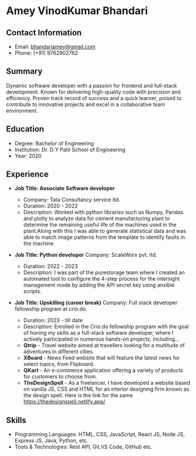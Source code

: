 
# Amey VinodKumar Bhandari


## Contact Information
- Email: bhandariamey@gmail.com
- Phone: (+91) 9762902762
## Summary
Dynamic software developer with a passion for frontend and full-stack 
development. Known for delivering high-quality code with precision 
and efficiency. Proven track record of success and a quick learner, 
poised to contribute to innovative projects and excel in a collaborative 
team environment.
## Education
- Degree: Bachelor of Engineering
- Institution: Dr. D Y Patil School of Engineering
- Year: 2020
## Experience
- **Job Title: Associate Software developer**
  - Company: Tata Consultancy service ltd.
  - Duration: 2020 - 2022
  - Description:  Worked with python libraries such as Numpy, Pandas and 
                  plotly to analyze data for cement manufacturing plant to determine the 
                  remaining useful life of the machines used in the plant.Along with this 
                  I was able to generate statistical data and was able to match image 
                  patterns from the template to identify faults in the machine.
    
- **Job Title: Python developer**
    Company: ScaleWorx pvt. ltd.
  - Duration: 2022 - 2023
  - Description:  I was part of the purestorage team where I created an
                  automated tool to configure the 4-step process for the intersight
                  management mode by adding the API secret key using ansible scripts.

- **Job Title: Upskilling (career break)**
    Company: Full stack developer fellowship program at crio.do.
  - Duration: 2023 - till date
  - Description:  Enrolled in the Crio.do fellowship program with the goal of honing my 
                  skills as a full-stack software developer, where I actively participated in 
                  numerous hands-on projects, including...
  - **Qtrip** - Travel website aimed at travellers looking for a multitude of 
  adventures in different cities.
  - **XBoard** - News Feed website that will feature the latest news for 
  select topics, from Flipboard.
  - **QKart** - An e-commerce application offering a variety of products 
  for customers to choose from.
  - **TheDesignSpell** - As a freelancer, I have developed a website 
  based on vanilla JS, CSS and HTML for an interior designing 
  firm known as the design spell. Here is the link for the same 
  https://thedesignspell.netlify.app/
    

## Skills
- Programming Languages: HTML, CSS, JavaScript, React JS, Node JS, Express JS, Java, Python, etc.
- Tools & Technologies: Rest API, Git,VS Code, GitHub etc.
